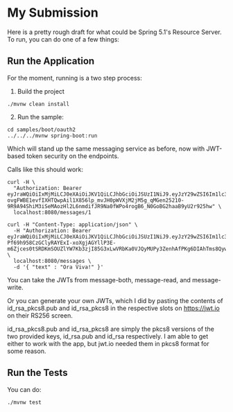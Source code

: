 My Submission
=============

Here is a pretty rough draft for what could be Spring 5.1's Resource Server. To run, you can do one of a few things:

Run the Application
-------------------

For the moment, running is a two step process:

1. Build the project

```
./mvnw clean install
```

2. Run the sample:

```
cd samples/boot/oauth2
../../../mvnw spring-boot:run
```

Which will stand up the same messaging service as before, now with JWT-based token security
on the endpoints.

Calls like this should work:

```
curl -H \
  "Authorization: Bearer eyJraWQiOiIxMjMiLCJ0eXAiOiJKV1QiLCJhbGciOiJSUzI1NiJ9.eyJzY29wZSI6Im1lc3NhZ2UucmVhZCIsImlzcyI6InJvYiIsImV4cCI6MjE0NzQwNzIwMCwiaWF0IjoxNTE2MjU1MjAwfQ.XJ8d6fQpo53eH_8nduS7rZOB9szHkVTYkZgzfpF3s6dq0DH-ovgFWBE1evfIXHTQwpAil1X856lp_mvJH0pWVXjM2jM5g_qMGen25210-9R9A94ShiM3iSeMAozHl2L6nmdifJR9Na0fWPo4rogB6_N0GoBG2haaB9yU2r925hw" \
  localhost:8080/messages/1
```

```
curl -H "Content-Type: application/json" \
  -H "Authorization: Bearer eyJraWQiOiIxMjMiLCJ0eXAiOiJKV1QiLCJhbGciOiJSUzI1NiJ9.eyJzY29wZSI6Im1lc3NhZ2Uud3JpdGUiLCJpc3MiOiJyb2IiLCJleHAiOjIxNDc0MDcyMDAsImlhdCI6MTUxNjI1NTIwMH0.gehhZAkelPIijBDq0Ds-Pf69h958CzGClyRAYExI-xoXgjAGYllP3E-m6Zjces0tSRDKmSOUZlYW7Kb3zjI85G3xLwVRbKa0VJQyMUPy3ZenhAfPKg6DIAhTms8Qyw3vMS9IlrNMZpLf64sFJFWZXOnTrYblvo3dPwB7J8jy2hg" \
  localhost:8080/messages \
  -d '{ "text" : "Ora Viva!" }'
```

You can take the JWTs from message-both, message-read, and message-write.

Or you can generate your own JWTs, which I did by pasting the contents of id_rsa_pkcs8.pub and id_rsa_pkcs8
in the respective slots on https://jwt.io on their RS256 screen.

id_rsa_pkcs8.pub and id_rsa_pkcs8 are simply the pkcs8 versions of the two provided keys, id_rsa.pub and
id_rsa respectively. I am able to get either to work with the app, but jwt.io needed them in pkcs8
format for some reason.

Run the Tests
-------------

You can do:

```
./mvnw test
```

